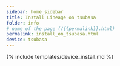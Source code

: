```yaml
---
sidebar: home_sidebar
title: Install Lineage on tsubasa
folder: info
# name of the page (/{{permalink}}.html)
permalink: install_on_tsubasa.html
device: tsubasa
---
```

{% include templates/device_install.md %}
